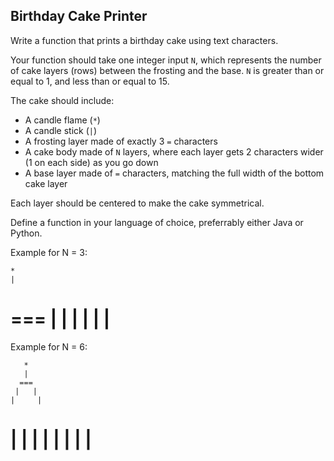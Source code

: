 ## Birthday Cake Printer

Write a function that prints a birthday cake using text characters.

Your function should take one integer input `N`, which represents the number of cake layers (rows) between the frosting and the base.
`N` is greater than or equal to 1, and less than or equal to 15.

The cake should include:
- A candle flame (`*`)
- A candle stick (`|`)
- A frosting layer made of exactly 3 `=` characters
- A cake body made of `N` layers, where each layer gets 2 characters wider (1 on each side) as you go down
- A base layer made of `=` characters, matching the full width of the bottom cake layer

Each layer should be centered to make the cake symmetrical.

Define a function in your language of choice, preferrably either Java or Python.


Example for N = 3:

    *
    |
   ===
  |   |
 |     |
|       |
=========

Example for N = 6:

       *
       |
      ===
     |   | 
    |     |
   |       |
  |         |
 |           |
|             |
===============

